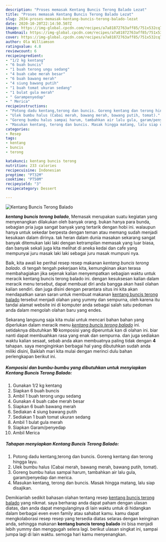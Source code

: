 ```yaml
---
description: "Proses memasak Kentang Buncis Terong Balado Lezat"
title: "Proses memasak Kentang Buncis Terong Balado Lezat"
slug: 2034-proses-memasak-kentang-buncis-terong-balado-lezat
date: 2020-10-20T22:14:50.507Z
image: https://img-global.cpcdn.com/recipes/a7a81872763aff85/751x532cq70/kentang-buncis-terong-balado-foto-resep-utama.jpg
thumbnail: https://img-global.cpcdn.com/recipes/a7a81872763aff85/751x532cq70/kentang-buncis-terong-balado-foto-resep-utama.jpg
cover: https://img-global.cpcdn.com/recipes/a7a81872763aff85/751x532cq70/kentang-buncis-terong-balado-foto-resep-utama.jpg
author: Ola Williamson
ratingvalue: 4.8
reviewcount: 6
recipeingredient:
- "1/2 kg kentang"
- "6 buah buncis"
- "1 buah terong ungu sedang"
- "4 buah cabe merah besar"
- "6 buah bawang merah"
- "4 siung bawang putih"
- "1 buah tomat ukuran sedang"
- "1 bulat gula merah"
- " Garampenyedap"
- " Merica"
recipeinstructions:
- "Potong dadu kentang,terong dan buncis. Goreng kentang dan terong hingga layu."
- "Ulek bumbu halus (Cabai merah, bawang merah, bawang putih, tomat)."
- "Goreng bumbu halus sampai harum, tambahkan air lalu gula, garam/penyedap dan merica."
- "Masukan kentang, terong dan buncis. Masak hingga matang, lalu siap disajikan."
categories:
- Resep
tags:
- kentang
- buncis
- terong

katakunci: kentang buncis terong 
nutrition: 233 calories
recipecuisine: Indonesian
preptime: "PT32M"
cooktime: "PT50M"
recipeyield: "3"
recipecategory: Dessert

---
```



![Kentang Buncis Terong Balado](https://img-global.cpcdn.com/recipes/a7a81872763aff85/751x532cq70/kentang-buncis-terong-balado-foto-resep-utama.jpg)

<b><i>kentang buncis terong balado</i></b>, Memasak merupakan suatu kegiatan yang menyenangkan dilakukan oleh banyak orang. bukan hanya para bunda, sebagian pria juga sangat banyak yang tertarik dengan hobi ini. walaupun hanya untuk sekedar berpesta dengan teman atau memang sudah menjadi kesukaan dalam dirinya. tak heran dalam dunia masakan sekarang sangat banyak ditemukan laki laki dengan ketrampilan memasak yang luar biasa, dan banyak sekali juga kita melihat di aneka kedai dan cafe yang mempunyai juru masak laki laki sebagai juru masak mumpuni nya.

Baik, kita awali ke perihal resep resep makanan <i>kentang buncis terong balado</i>. di tengah tengah pekerjaan kita, kemungkinan akan terasa membahagiakan jika sejenak kalian menyempatkan sebagian waktu untuk meracik kentang buncis terong balado ini. dengan kesuksesan kalian dalam meracik menu tersebut, dapat membuat diri anda bangga akan hasil olahan kalian sendiri. dan juga disini dengan perantara situs ini kita akan mendapatkan saran saran untuk membuat makanan <u>kentang buncis terong balado</u> tersebut menjadi olahan yang yummy dan sempurna, oleh karena itu tandai alamat website ini di komputer anda sebagai salah satu pedoman anda dalam mengolah olahan baru yang endes.




Sekarang langsung saja kita mulai untuk mencari bahan bahan yang diperlukan dalam meracik menu <u><i>kentang buncis terong balado</i></u> ini. setidaknya dibutuhkan <b>10</b> komposisi yang diperuntuk kan di olahan ini. biar nanti dapat membuahkan rasa yang enak dan sempurna. dan juga sediakan waktu kalian sesaat, sebab anda akan membuatnya paling tidak dengan <b>4</b> tahapan. saya menginginkan berbagai hal yang dibutuhkan sudah anda miliki disini, Baiklah mari kita mulai dengan merinci dulu bahan perlengkapan berikut ini.

<!--inarticleads1-->

##### Komposisi dan bumbu-bumbu yang dibutuhkan untuk menyiapkan Kentang Buncis Terong Balado:

1. Gunakan 1/2 kg kentang
1. Siapkan 6 buah buncis
1. Ambil 1 buah terong ungu sedang
1. Gunakan 4 buah cabe merah besar
1. Siapkan 6 buah bawang merah
1. Sediakan 4 siung bawang putih
1. Sediakan 1 buah tomat ukuran sedang
1. Ambil 1 bulat gula merah
1. Siapkan  Garam/penyedap
1. Ambil  Merica




<!--inarticleads2-->

##### Tahapan menyiapkan Kentang Buncis Terong Balado:

1. Potong dadu kentang,terong dan buncis. Goreng kentang dan terong hingga layu.
1. Ulek bumbu halus (Cabai merah, bawang merah, bawang putih, tomat).
1. Goreng bumbu halus sampai harum, tambahkan air lalu gula, garam/penyedap dan merica.
1. Masukan kentang, terong dan buncis. Masak hingga matang, lalu siap disajikan.




Demikianlah sedikit bahasan olahan tentang resep <u>kentang buncis terong balado</u> yang nikmat. saya berharap anda dapat paham dengan ulasan diatas, dan anda dapat mengulanginya di lain waktu untuk di hidangkan dalam berbagai even even family atau sahabat kamu. kamu dapat mengkolaborasi resep resep yang tersedia diatas selaras dengan keinginan anda, sehingga makanan <b>kentang buncis terong balado</b> ini bisa menjadi lebih yummy dan menggugah selera lagi. berikut ulasan singkat ini, sampai jumpa lagi di lain waktu. semoga hari kamu menyenangkan.
